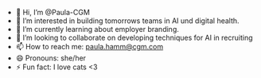 - 👋 Hi, I’m @Paula-CGM
- 👀 I’m interested in building tomorrows teams in AI und digital health.
- 🌱 I’m currently learning about employer branding.
- 💞️ I’m looking to collaborate on developing techniques for AI in recruiting
- 📫 How to reach me: paula.hamm@cgm.com
- 😄 Pronouns: she/her
- ⚡ Fun fact: I love cats <3 

<!---
Paula-CGM/Paula-CGM is a ✨ special ✨ repository because its `README.md` (this file) appears on your GitHub profile.
You can click the Preview link to take a look at your changes.
--->
